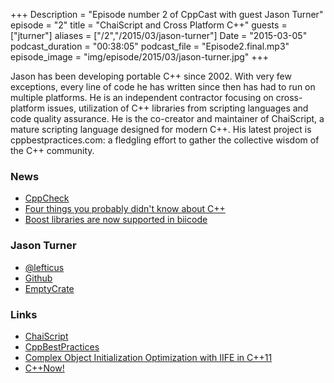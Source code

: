 +++
Description = "Episode number 2 of CppCast with guest Jason Turner"
episode = "2"
title = "ChaiScript and Cross Platform C++"
guests = ["jturner"]
aliases = ["/2","/2015/03/jason-turner"]
Date = "2015-03-05"
podcast_duration = "00:38:05"
podcast_file = "Episode2.final.mp3"
episode_image = "img/episode/2015/03/jason-turner.jpg"
+++

Jason has been developing portable C++ since 2002. With very few exceptions, every line of code he has written since then has had to run on multiple platforms. He is an independent contractor focusing on cross-platform issues, utilization of C++ libraries from scripting languages and code quality assurance. He is the co-creator and maintainer of ChaiScript, a mature scripting language designed for modern C++. His latest project is cppbestpractices.com: a fledgling effort to gather the collective wisdom of the C++ community.

### News ###

 - [CppCheck](https://isocpp.org/blog/2015/02/cppcheck)
 - [Four things you probably didn't know about C++](http://cogitolearning.co.uk/?p=1669)
 - [Boost libraries are now supported in biicode](http://blog.biicode.com/dependency-management-boost-libraries/)
 
### Jason Turner ###

 - [@lefticus](https://twitter.com/lefticus)
 - [Github](http://www.github.com/lefticus)
 - [EmptyCrate](http://blog.emptycrate.com/)
 
### Links ###
 
 - [ChaiScript](http://www.chaiscript.com)
 - [CppBestPractices](http://www.cppbestpractices.com)
 - [Complex Object Initialization Optimization with IIFE in C++11](http://blog2.emptycrate.com/content/complex-object-initialization-optimization-iife-c11)
 - [C++Now!](http://cppnow.org/)



